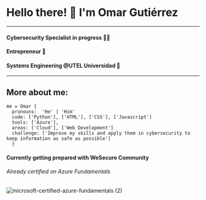# Hello there! 👋 I'm Omar Gutiérrez
***
#### Cybersecurity Specialist in progress 👨‍💻
#### Entrepreneur 🚀
#### Systems Engineering @UTEL Universidad 🏫
***
## More about me:
```
me = Omar {
  pronouns:  'He' | 'Him'
  code: ['Python'], ['HTML'], ['CSS'], ['Javascript']
  tools: ['Azure'],
  areas: ['Cloud'], ['Web Development']
  challenge: ['Improve my skills and apply them in cybersecurity to keep information as safe as possible']
  }
```
#### Currently getting prepared with WeSecure Community
###### Already certified on Azure Fundamentals
![microsoft-certified-azure-fundamentals (2)](https://user-images.githubusercontent.com/89239670/161171757-42bfcefa-f73c-4ddf-b52e-3b3bb7432549.png)

